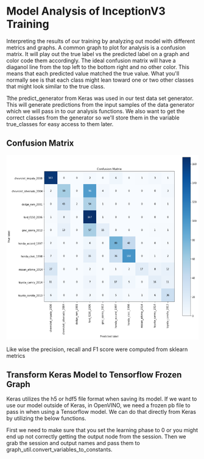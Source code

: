 
# Model Analysis of InceptionV3 Training

Interpreting the results of our training by analyzing out model with different metrics and graphs. A common graph to plot for analysis is a confusion matrix. It will play out the true label vs the predicted label on a graph and color code them accordingly. The ideal confusion matrix will have a diaganol line from the top left to the bottom right and no other color. This means that each predicted value matched the true value. What you'll normally see is that each class might lean toward one or two other classes that might look similar to the true class.

Tthe predict_generator from Keras was used in our test data set generator. This will generate predictions from the input samples of the data generator which we will pass in to our analysis functions. We also want to get the correct classes from the generator so we'll store them in the variable true_classes for easy access to them later. 

## Confusion Matrix

<img src="../assets/CF_matrix.png">

Like wise the precision, recall and F1 score were computed from sklearn metrics

## Transform Keras Model to Tensorflow Frozen Graph

Keras utilizes the h5 or hdf5 file format when saving its model. If we want to use our model outside of Keras, in OpenVINO, we need a frozen pb file to pass in when using a Tensorflow model. We can do that directly from Keras by utilizing the below functions.

First we need to make sure that you set the learning phase to 0 or you might end up not correctly getting the output node from the session. Then we grab the session and output names and pass them to graph_util.convert_variables_to_constants.
